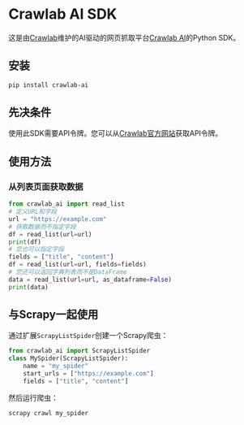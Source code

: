 # Crawlab AI SDK

这是由[Crawlab](https://www.crawlab.cn)维护的AI驱动的网页抓取平台[Crawlab AI](https://www.crawlab.cn/ai)的Python SDK。

## 安装

```bash
pip install crawlab-ai
```
## 先决条件
使用此SDK需要API令牌。您可以从[Crawlab官方网站](https://dev.crawlab.io/ai)获取API令牌。
## 使用方法
### 从列表页面获取数据
```python
from crawlab_ai import read_list
# 定义URL和字段
url = "https://example.com"
# 获取数据而不指定字段
df = read_list(url=url)
print(df)
# 您也可以指定字段
fields = ["title", "content"]
df = read_list(url=url, fields=fields)
# 您还可以返回字典列表而不是DataFrame
data = read_list(url=url, as_dataframe=False)
print(data)
```
## 与Scrapy一起使用
通过扩展`ScrapyListSpider`创建一个Scrapy爬虫：
```python
from crawlab_ai import ScrapyListSpider
class MySpider(ScrapyListSpider):
    name = "my_spider"
    start_urls = ["https://example.com"]
    fields = ["title", "content"]
```
然后运行爬虫：
```bash
scrapy crawl my_spider
```
